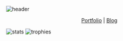 ![header](https://i.imgur.com/93Q6MSC.png)
<p align="center">
  <a href="https://saul-bt.github.io" target="_blank">Portfolio</a>
  |
  <a href="https://saul-bt.github.io/blog" target="_blank">Blog</a>
</p>

![stats](https://github-readme-stats.vercel.app/api?username=saul-bt&show_icons=true)
![trophies](https://github-profile-trophy.vercel.app/?username=saul-bt&margin-w=15&margin-h=15)





<!--<img height="32" width="32" src="https://cdn.jsdelivr.net/npm/simple-icons@v3/icons/gnuemacs.svg" />
![Visitor Count](https://profile-counter.glitch.me/saul-bt/count.svg)
![visitors](https://visitor-badge.glitch.me/badge?page_id=page.id)

**Saul-BT/Saul-BT** is a ✨ _special_ ✨ repository because its `README.md` (this file) appears on your GitHub profile.

Here are some ideas to get you started:

- 🔭 I’m currently working on ...
- 🌱 I’m currently learning ...
- 👯 I’m looking to collaborate on ...
- 🤔 I’m looking for help with ...
- 💬 Ask me about ...
- 📫 How to reach me: ...
- 😄 Pronouns: ...
- ⚡ Fun fact: ...
-->

